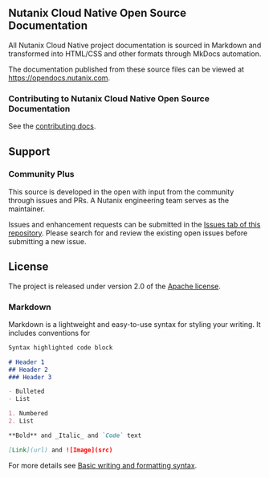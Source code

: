 ## Nutanix Cloud Native Open Source Documentation

All Nutanix Cloud Native project documentation is sourced in Markdown and transformed into HTML/CSS and other formats through MkDocs automation.

The documentation published from these source files can be viewed at https://opendocs.nutanix.com.

### Contributing to Nutanix Cloud Native Open Source Documentation

See the [contributing docs](CONTRIBUTING.md).

## Support
### Community Plus

This source is developed in the open with input from the community through issues and PRs. A Nutanix engineering team serves as the maintainer.

Issues and enhancement requests can be submitted in the [Issues tab of this repository](../../issues). Please search for and review the existing open issues before submitting a new issue.

## License
The project is released under version 2.0 of the [Apache license](http://www.apache.org/licenses/LICENSE-2.0).

### Markdown

Markdown is a lightweight and easy-to-use syntax for styling your writing. It includes conventions for

```markdown
Syntax highlighted code block

# Header 1
## Header 2
### Header 3

- Bulleted
- List

1. Numbered
2. List

**Bold** and _Italic_ and `Code` text

[Link](url) and ![Image](src)
```

For more details see [Basic writing and formatting syntax](https://docs.github.com/en/github/writing-on-github/getting-started-with-writing-and-formatting-on-github/basic-writing-and-formatting-syntax).


